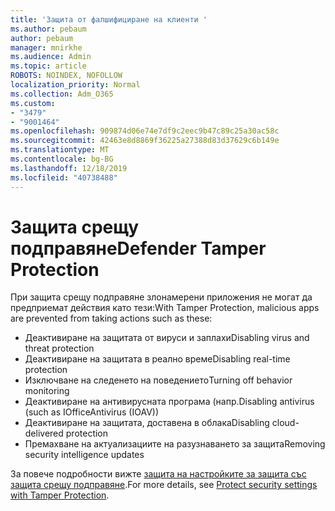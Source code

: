 ```yaml
---
title: 'Защита от фалшифициране на клиенти '
ms.author: pebaum
author: pebaum
manager: mnirkhe
ms.audience: Admin
ms.topic: article
ROBOTS: NOINDEX, NOFOLLOW
localization_priority: Normal
ms.collection: Adm_O365
ms.custom:
- "3479"
- "9001464"
ms.openlocfilehash: 909874d06e74e7df9c2eec9b47c89c25a30ac58c
ms.sourcegitcommit: 42463e8d8869f36225a27388d83d37629c6b149e
ms.translationtype: MT
ms.contentlocale: bg-BG
ms.lasthandoff: 12/18/2019
ms.locfileid: "40738488"
---
```

# <a name="defender-tamper-protection"></a><span data-ttu-id="e30a7-102">Защита срещу подправяне</span><span class="sxs-lookup"><span data-stu-id="e30a7-102">Defender Tamper Protection</span></span> 

<span data-ttu-id="e30a7-103">При защита срещу подправяне злонамерени приложения не могат да предприемат действия като тези:</span><span class="sxs-lookup"><span data-stu-id="e30a7-103">With Tamper Protection, malicious apps are prevented from taking actions such as these:</span></span>

- <span data-ttu-id="e30a7-104">Деактивиране на защитата от вируси и заплахи</span><span class="sxs-lookup"><span data-stu-id="e30a7-104">Disabling virus and threat protection</span></span>
- <span data-ttu-id="e30a7-105">Деактивиране на защитата в реално време</span><span class="sxs-lookup"><span data-stu-id="e30a7-105">Disabling real-time protection</span></span>
- <span data-ttu-id="e30a7-106">Изключване на следенето на поведението</span><span class="sxs-lookup"><span data-stu-id="e30a7-106">Turning off behavior monitoring</span></span>
- <span data-ttu-id="e30a7-107">Деактивиране на антивирусната програма (напр.</span><span class="sxs-lookup"><span data-stu-id="e30a7-107">Disabling antivirus (such as IOfficeAntivirus (IOAV))</span></span>
- <span data-ttu-id="e30a7-108">Деактивиране на защитата, доставена в облака</span><span class="sxs-lookup"><span data-stu-id="e30a7-108">Disabling cloud-delivered protection</span></span>
- <span data-ttu-id="e30a7-109">Премахване на актуализациите на разузнаването за защита</span><span class="sxs-lookup"><span data-stu-id="e30a7-109">Removing security intelligence updates</span></span>

<span data-ttu-id="e30a7-110">За повече подробности вижте [защита на настройките за защита със защита срещу подправяне](https://docs.microsoft.com/windows/security/threat-protection/windows-defender-antivirus/prevent-changes-to-security-settings-with-tamper-protection).</span><span class="sxs-lookup"><span data-stu-id="e30a7-110">For more details, see [Protect security settings with Tamper Protection](https://docs.microsoft.com/windows/security/threat-protection/windows-defender-antivirus/prevent-changes-to-security-settings-with-tamper-protection).</span></span>